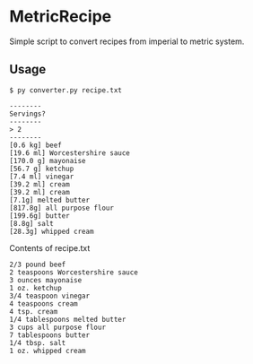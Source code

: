 # MetricRecipe

Simple script to convert recipes from imperial to metric system.

## Usage

```
$ py converter.py recipe.txt

--------
Servings?
--------
> 2
--------
[0.6 kg] beef
[19.6 ml] Worcestershire sauce
[170.0 g] mayonaise
[56.7 g] ketchup
[7.4 ml] vinegar
[39.2 ml] cream
[39.2 ml] cream
[7.1g] melted butter
[817.8g] all purpose flour
[199.6g] butter
[8.8g] salt
[28.3g] whipped cream  
```

Contents of recipe.txt
```shell
2/3 pound beef
2 teaspoons Worcestershire sauce
3 ounces mayonaise
1 oz. ketchup
3/4 teaspoon vinegar
4 teaspoons cream
4 tsp. cream
1/4 tablespoons melted butter
3 cups all purpose flour
7 tablespoons butter
1/4 tbsp. salt
1 oz. whipped cream

```
